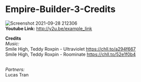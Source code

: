 # Empire-Builder-3-Credits
![Screenshot 2021-09-28 212306](https://user-images.githubusercontent.com/73246001/135203122-3ff57878-8340-4639-b798-e511ebee3d55.png)
<br>
**Youtube Link:** http://y2u.be/example_link

**Credits** <br>
*Music:* <br>
Smile High, Teddy Roxpin - Ultraviolet https://chll.to/a294f667 <br> 
Smile High, Teddy Roxpin - Roominate https://chll.to/52e1f0b4 <br> <br>

*Partners:* <br>
Lucas Tran <br>

